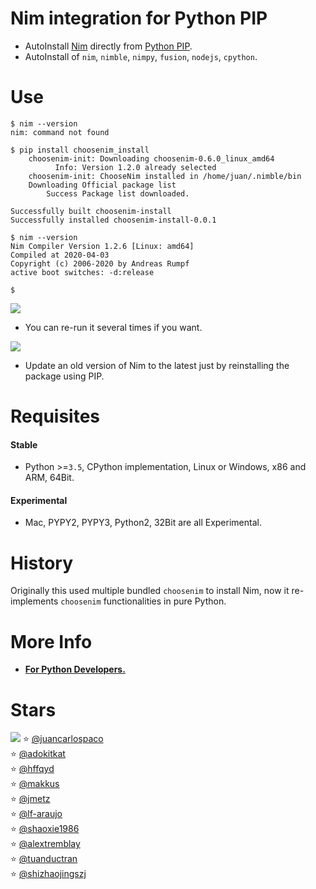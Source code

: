 # Nim integration for Python PIP

- AutoInstall [Nim](http://nim-lang.org) directly from [Python PIP](https://pypi.org/project/choosenim-install).
- AutoInstall of `nim`, `nimble`, `nimpy`, `fusion`, `nodejs`, `cpython`.


# Use

```console
$ nim --version
nim: command not found

$ pip install choosenim_install
    choosenim-init: Downloading choosenim-0.6.0_linux_amd64
          Info: Version 1.2.0 already selected
    choosenim-init: ChooseNim installed in /home/juan/.nimble/bin
    Downloading Official package list
        Success Package list downloaded.

Successfully built choosenim-install
Successfully installed choosenim-install-0.0.1

$ nim --version
Nim Compiler Version 1.2.6 [Linux: amd64]
Compiled at 2020-04-03
Copyright (c) 2006-2020 by Andreas Rumpf
active boot switches: -d:release

$
```


![](https://raw.githubusercontent.com/juancarlospaco/choosenim_install/master/choosenim_install_windows.png)


- You can re-run it several times if you want.

![](https://raw.githubusercontent.com/juancarlospaco/choosenim_install/master/choosenim2.png)

- Update an old version of Nim to the latest just by reinstalling the package using PIP.


# Requisites

#### Stable

- Python >=`3.5`, CPython implementation, Linux or Windows, x86 and ARM, 64Bit.

#### Experimental

- Mac, PYPY2, PYPY3, Python2, 32Bit are all Experimental.


# History

Originally this used multiple bundled `choosenim` to install Nim,
now it re-implements `choosenim` functionalities in pure Python.


# More Info

- [**For Python Developers.**](https://github.com/nim-lang/Nim/wiki/Nim-for-Python-Programmers#table-of-contents)

# Stars

![](https://starchart.cc/juancarlospaco/choosenim_install.svg)
:star: [@juancarlospaco](https://github.com/juancarlospaco '2022-02-16')	
:star: [@adokitkat](https://github.com/adokitkat '2022-10-09')	
:star: [@hffqyd](https://github.com/hffqyd '2022-10-10')	
:star: [@makkus](https://github.com/makkus '2022-10-13')	
:star: [@jmetz](https://github.com/jmetz '2022-10-17')	
:star: [@lf-araujo](https://github.com/lf-araujo '2023-01-01')	
:star: [@shaoxie1986](https://github.com/shaoxie1986 '2023-10-08')	
:star: [@alextremblay](https://github.com/alextremblay '2024-04-19')	
:star: [@tuanductran](https://github.com/tuanductran '2024-05-29')	
:star: [@shizhaojingszj](https://github.com/shizhaojingszj '2025-03-28')	
